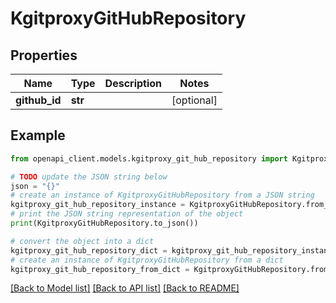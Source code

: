 # KgitproxyGitHubRepository


## Properties

Name | Type | Description | Notes
------------ | ------------- | ------------- | -------------
**github_id** | **str** |  | [optional] 

## Example

```python
from openapi_client.models.kgitproxy_git_hub_repository import KgitproxyGitHubRepository

# TODO update the JSON string below
json = "{}"
# create an instance of KgitproxyGitHubRepository from a JSON string
kgitproxy_git_hub_repository_instance = KgitproxyGitHubRepository.from_json(json)
# print the JSON string representation of the object
print(KgitproxyGitHubRepository.to_json())

# convert the object into a dict
kgitproxy_git_hub_repository_dict = kgitproxy_git_hub_repository_instance.to_dict()
# create an instance of KgitproxyGitHubRepository from a dict
kgitproxy_git_hub_repository_from_dict = KgitproxyGitHubRepository.from_dict(kgitproxy_git_hub_repository_dict)
```
[[Back to Model list]](../README.md#documentation-for-models) [[Back to API list]](../README.md#documentation-for-api-endpoints) [[Back to README]](../README.md)


